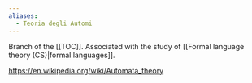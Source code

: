 ```yaml
---
aliases:
  - Teoria degli Automi
---
```

Branch of the [[TOC]].
Associated with the study of [[Formal language theory (CS)|formal languages]].

https://en.wikipedia.org/wiki/Automata_theory